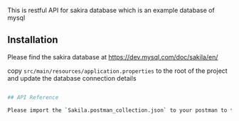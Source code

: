 This is restful API for sakira database which is an example database of mysql


## Installation

Please find the sakira database at https://dev.mysql.com/doc/sakila/en/

copy `src/main/resources/application.properties` to the root of the project and update the database connection details

```bash

## API Reference

Please import the `Sakila.postman_collection.json` to your postman to test the API